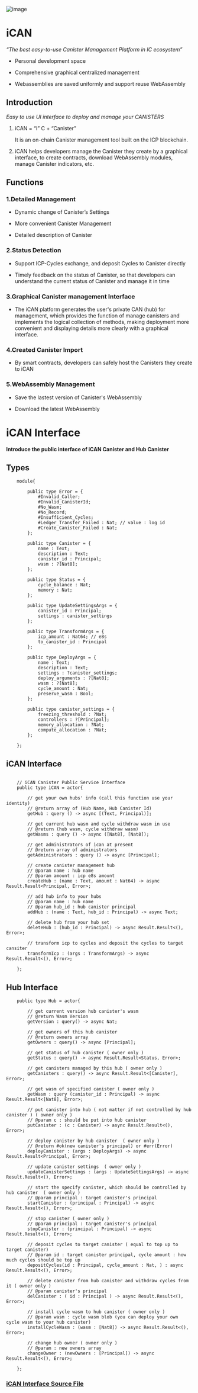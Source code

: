 ![image](ican-logo.jpg)
# iCAN
*“The best easy-to-use Canister Management Platform in IC ecosystem”*

+ Personal development space 

+ Comprehensive graphical centralized management 

+ Webassemblies are saved uniformly and support reuse WebAssembly

## Introduction

*Easy to use UI interface to deploy and manage your CANISTERS*

1. iCAN = “I” C + “Canister”

   It is an on-chain Canister management tool built on the ICP blockchain.

2. iCAN helps developers manage the Canister they create by a graphical interface, to create contracts, download WebAssembly modules, manage Canister indicators, etc.

## Functions

### 1.Detailed Management

- Dynamic change of Canister’s Settings
  
- More convenient Canister Management
  
- Detailed description of Canister
  
### 2.Status Detection

- Support ICP-Cycles exchange, and deposit Cycles to Canister directly
  
- Timely feedback on the status of Canister, so that developers can understand the current status of Canister and manage it in time
  
### 3.Graphical Canister management Interface

- The iCAN platform generates the user's private CAN (hub) for management, which provides the function of manage canisters and implements the logical collection of methods, making deployment more convenient and displaying details more clearly with a graphical interface.

### 4.Created Canister Import

- By smart contracts, developers can safely host the Canisters they create to iCAN

### 5.WebAssembly Management

- Save the lastest version of Canister's WebAssembly
  
- Download the latest WebAssembly

# iCAN Interface

**Introduce the public interface of iCAN Canister and Hub Canister**

## Types
```motoko
    module{
    
        public type Error = {
            #Invalid_Caller;
            #Invalid_CanisterId;
            #No_Wasm;
            #No_Record;
            #Insufficient_Cycles;
            #Ledger_Transfer_Failed : Nat; // value : log id
            #Create_Canister_Failed : Nat;
        };
    
        public type Canister = {
            name : Text;
            description : Text;
            canister_id : Principal;
            wasm : ?[Nat8];
        };
    
        public type Status = {
            cycle_balance : Nat;
            memory : Nat;
        };
    
        public type UpdateSettingsArgs = {
            canister_id : Principal;
            settings : canister_settings
        };
    
        public type TransformArgs = {
            icp_amount : Nat64; // e8s
            to_canister_id : Principal
        };
    
        public type DeployArgs = {
            name : Text;
            description : Text;
            settings : ?canister_settings;
            deploy_arguments : ?[Nat8];
            wasm : ?[Nat8];
            cycle_amount : Nat;
            preserve_wasm : Bool;
        };
    
        public type canister_settings = {
            freezing_threshold : ?Nat;
            controllers : ?[Principal];
            memory_allocation : ?Nat;
            compute_allocation : ?Nat;
        };
    
    };
```

## iCAN Interface
```motoko

    // iCAN Canister Public Service Interface
    public type iCAN = actor{

        // get your own hubs' info (call this function use your identity)
        // @return array of (Hub Name, Hub Canister Id)
        getHub : query () -> async [(Text, Principal)];

        // get current hub wasm and cycle withdraw wasm in use
        // @return (hub wasm, cycle withdraw wasm)
        getWasms : query () -> async ([Nat8], [Nat8]);

        // get administrators of ican at present
        // @return array of administrators
        getAdministrators : query () -> async [Principal];

        // create canister management hub
        // @param name : hub name
        // @param amount : icp e8s amount
        createHub : (name : Text, amount : Nat64) -> async Result.Result<Principal, Error>;

        // add hub info to your hubs
        // @param name : hub name
        // @param hub_id : hub canister principal
        addHub : (name : Text, hub_id : Principal) -> async Text;

        // delete hub from your hub set
        deleteHub : (hub_id : Principal) -> async Result.Result<(), Error>;

        // transform icp to cycles and deposit the cycles to target cansiter
        transformIcp : (args : TransformArgs) -> async Result.Result<(), Error>;

    };
```

## Hub Interface

```motoko
    public type Hub = actor{

        // get current version hub canister's wasm
        // @return Wasm Version
        getVersion : query() -> async Nat;

        // get owners of this hub canister
        // @return owners array
        getOwners : query() -> async [Principal];

        // get status of hub canister ( owner only )
        getStatus : query() -> async Result.Result<Status, Error>;

        // get canisters managed by this hub ( owner only )
        getCanisters : query() -> async Result.Result<[Canister], Error>;

        // get wasm of specified canister ( owner only )
        getWasm : query (canister_id : Principal) -> async Result.Result<[Nat8], Error>;

        // put canister into hub ( not matter if not controlled by hub canister ) ( owner only )
        // @param c : should be put into hub canister
        putCanister : (c : Canister) -> async Result.Result<(), Error>;

        // deploy canister by hub canister  ( owner only )
        // @return #ok(new canister's principal) or #err(Error)
        deployCanister : (args : DeployArgs) -> async Result.Result<Principal, Error>;

        // update canister settings  ( owner only )
        updateCanisterSettings : (args : UpdateSettingsArgs) -> async Result.Result<(), Error>;

        // start the specify canister, which should be controlled by hub canister  ( owner only )
        // @param principal : target canister's principal
        startCanister : (principal : Principal) -> async Result.Result<(), Error>;

        // stop canister ( owner only )
        // @param principal : target canister's principal
        stopCanister : (principal : Principal) -> async Result.Result<(), Error>;

        // deposit cycles to target canister ( equal to top up to target canister)
        // @param id : target canister principal, cycle amount : how much cycles should be top up
        depositCycles(id : Principal, cycle_amount : Nat, ) : async Result.Result<(), Error>;

        // delete canister from hub canister and withdraw cycles from it ( owner only )
        // @param canister's principal
        delCanister : ( id : Principal ) -> async Result.Result<(), Error>;

        // install cycle wasm to hub canister ( owner only )
        // @param wasm : cycle wasm blob (you can deploy your own cycle wasm to your hub canister)
        installCycleWasm : (wasm : [Nat8]) -> async Result.Result<(), Error>;

        // change hub owner ( owner only )
        // @param : new owners array
        changeOwner : (newOwners : [Principal]) -> async Result.Result<(), Error>;

    };
```

### [iCAN Interface Source File](Interface)
